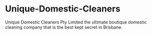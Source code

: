 Unique-Domestic-Cleaners
========================

Unique Domestic Cleaners Pty Limited the ultimate boutique domestic cleaning  company that is the best kept secret in Brisbane.
